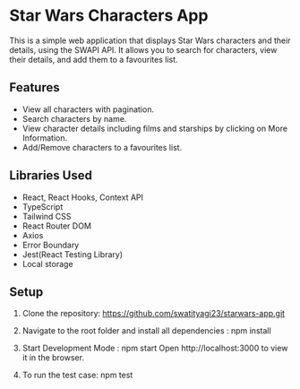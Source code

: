 # Star Wars Characters App

This is a simple web application that displays Star Wars characters and their details, using the SWAPI API. It allows you to search for characters, view their details, and add them to a favourites list.

## Features

- View all characters with pagination.
- Search characters by name.
- View character details including films and starships by clicking on More Information.
- Add/Remove characters to a favourites list.

## Libraries Used

- React, React Hooks, Context API
- TypeScript
- Tailwind CSS
- React Router DOM
- Axios
- Error Boundary
- Jest(React Testing Library)
- Local storage

## Setup

1. Clone the repository: https://github.com/swatityagi23/starwars-app.git

2. Navigate to the root folder and install all dependencies : npm install

3. Start Development Mode : npm start
   Open http://localhost:3000 to view it in the browser.

4. To run the test case: npm test
